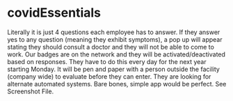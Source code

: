 # covidEssentials

Literally it is just 4 questions each employee has to answer.  If they answer yes to any question (meaning they exhibit symptoms), a pop up will appear stating they should consult a doctor and they will not be able to come to work.  Our badges are on the network and they will be activated/deactivated based on responses.  They have to do this every day for the next year starting Monday.   It will be pen and paper with a person outside the facility (company wide) to evaluate before they can enter.  They are looking for alternate automated systems.   Bare bones, simple app would be perfect. See Screenshot File.
